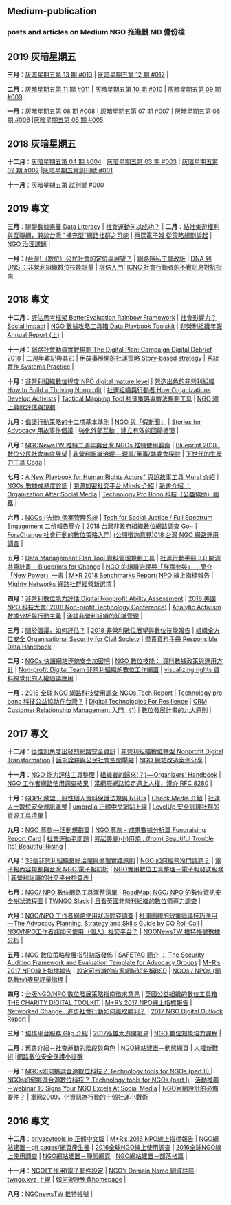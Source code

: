 ## Medium-publication
### posts and articles on Medium NGO 推進器 MD 備份檔


## 2019 灰暗星期五
**三月**：[灰暗星期五第 13 期 #013](/markdown/20190308.md) | [灰暗星期五第 12 期 #012](/markdown/20190301.md) | 

**二月**：[灰暗星期五第 11 期 #011](/markdown/20190222.md) | [灰暗星期五第 10 期 #010](/markdown/20190215.md) | [灰暗星期五第 09 期 #009](/markdown/20190201.md) |

**一月**：[灰暗星期五第 08 期 #008](/markdown/20190125.md) | [灰暗星期五第 07 期 #007](/markdown/20190118.md) | [灰暗星期五第 06 期 #006](/markdown/20190111.md) |[灰暗星期五第 05 期 #005](/markdown/20190104.md)

## 2018 灰暗星期五
**十二月**：[灰暗星期五第 04 期 #004](/markdown/20181228.md) | [灰暗星期五第 03 期 #003](/markdown/20181221.md) | [灰暗星期五第 02 期 #002](/markdown/20181214.md) |[灰暗星期五第創刊號 #001](/markdown/20181207.md)

**十一月**：[灰暗星期五第 試刊號 #000](markdown/11302018.md) 


## 2019 專文
**三月**：[聊聊數據素養 Data Literacy](/markdown/20190312.md) | [社會運動何以成功？](/markdown/20190305.md) | 
**二月**：[結社集遊權利與互聯網，兼談台灣 "補充型"網路社群之可能](markdown/20190226.md) | [再探電子報 從策略規劃談起](markdown/20190219.md) | [NGO 治理課題](markdown/20190212.md) | 

**一月**：[(台灣)（數位）公民社會的定位與展望？](markdown/20190129.md) | [網路隱私工具改版](markdown/20190122.md) | [DNA 到 DNS ：非營利組織數位技能評量](markdown/20190115.md) | [評估入門](markdown/20190108.md)| [ICNC 社會行動者的不實訊息對抗指南](markdown/20190101.md)

## 2018 專文
**十二月**：[評估思考框架 BetterEvaluation Rainbow Framework](markdown/20181225.md) | [社會影響力？Social Impact](markdown/20181218.md) | [NGO 數據攻略工具箱 Data Playbook Toolskit](markdown/20181211.md) | [非營利組織年報 Annual Report (上)](markdown/20181204.md) | 

**十一月**：[網路社會動員實戰規劃 The Digital Plan: Campaign Digital Debrief 2018](markdown/20181127.md) | [二週年雜記與其它](markdown/20181120.md) | [用故事展開的社運策略 Story-based strategy](markdown/20181113.md) | [系統實作 Systems Practice](markdown/20181106.md) | 

**十月**：[非營利組織數位程度 NPO digital mature level](markdown/20181030.md) | [營造出色的非營利組織 How to Build a Thriving Nonprofit](markdown/20181023.md) | [社運組織與行動者 How Organizations Develop Activists](markdown/20181016.md) | [Tactical Mapping Tool 社運策略與戰法規劃工具](markdown/20181009.md) | [NGO 線上募款評估與規劃](markdown/20181002.md) | 

**九月**：[倡議行動策略的十二項基本準則](markdown/20180925.md) | [NGO 與「假新聞」](markdown/20180918.md) | [Stories for Advocacy 用故事作倡議](markdown/20180911.md) | [強化外部互動：建立有效的回饋循環](markdown/20180904.md)  | 

**八月**：[NGONewsTW 推特二週年與台灣 NGOs 推特使用觀察](markdown/20180828.md) | [Blueprint 2018 : 數位公民社會年度展望](markdown/20180821.md) | [非營利組織治理 — 理事/董事/執委會探討](markdown/20180814.md) | [下世代的生産力工具 Coda](markdown/20180806.md) | 

**七月**：[A New Playbook for Human Rights Actors" 與說故事工具 Mural 介紹](markdown/20180731.md) | [NGOs 數據成熟度診斷](markdown/20180724.md) | [開源加密社交平台 Minds 介紹](markdown/20180717.md) | [新書介紹 ： Organization After Social Media](markdown/20180710.md)  | [Technology Pro Bono 科技（公益協助）服務](markdown/20180703.md) | 

**六月**：[NGOs (法律) 個案管理系統](markdown/20180626.md) | [Tech for Social Justice / Full Spectrum Engagement 二份報告簡介](markdown/20180619.md) | [2018 台灣非政府組織數位網路調查 Go~](markdown/20180615.md) | [ForaChange 社會行動的數位策略入門](markdown/20180612.md)| [(公開徵詢意見)018 台灣 NGO 網路運用調查](markdown/20180605.md) | 

**五月**：[Data Management Plan Tool 資料管理規劃工具](markdown/20180529.md) | [社運行動手冊 3.0 開源共筆計畫 — Blueprints for Change](markdown/20180522.md) | [NGO 的組織治理與「群眾參與」 — 簡介「New Power」一書](markdown/20180515.md) | [M+R 2018 Benchmarks Report: NPO 線上指標報告](markdown/20180508.md) | [Mighty Networks 網路社群經營新選項](markdown/20180501.md) |  

**四月**：[非營利數位能力評估 Digital Nonprofit Ability Assessment](markdown/20180424.md) | [2018 美國 NPO 科技大會( 2018 Non-profit Technology Conference)](markdown/20180417.md) | [Analytic Activism 數據分析與行動主義](markdown/20180410.md) | [淺談非營利組織的知識管理](markdown/20180403.md) | 

**三月**：[關於倡議，如何評估？](markdown/20180327.md) | [2018 非營利數位展望與數位技能報告](markdown/20180320.md) | [組織全方位安全 Organisational Security for Civil Society](markdown/20180313.md) | [盡責資料手冊 Responsible Data Handbook](markdown/201800306.md) |  

**二月**：[NGOs 快讓網站連線安全加密吧](markdown/20180227.md) | [NGO 數位技能： 資料數據政策與運用方針](markdown/20180220.md) | [Non-profit Digital Team 非營利組織的數位工作編置](markdown/20180213.md) | [visualizing rights 資料視覺化的人權倡議應用](markdown/201800206.md) |  

**一月**：[2018 全球 NGO 網路科技使用調查 NGOs Tech Report](markdown/20180130.md) | [Technology pro bono 科技公益協助在台灣？](markdown/20180123.md) | [Digital Technologies For Resilience](markdown/20180116.md) | [CRM Customer Relationship Management 入門 （1)](markdown/20180109.md) | [數位發展計畫的九大原則](markdown/20180102.md) |  

## 2017 專文
**十二月**：[從性別角度出發的網路安全資訊](markdown/20171226.md) | [非營利組織數位轉型 Nonprofit Digital Transformation](markdown/20171219.md) | [話術詮釋與公民社會空間壓縮](markdown/20171212.md) | [NGO 網站改造案例分享](markdown/20171205.md) | 

**十一月**：[NGO 能力評估工具整理](markdown/20171128.md) | [組織者的歸來(？) — Organizers’ Handbook](markdown/20171121.md) | [NGO 工作者網路使用調查結果](markdown/20171114.md) | [當網際網路協定遇上人權，淺介 RFC 8280](markdown/20171107.md) | 

**十月**：[GDPR 歐盟一般性個人資料保護法規與 NGOs](markdown/20171031.md) | [Check Media 介紹](markdown/20171024.md) | [社運人士數位安全資訊滙整](markdown/20171017.md) | [umbrella 正體中文網站上線](markdown/20171010.md) | [LevelUp 安全訓練社群的資源工具清單](markdown/20171003.md) | 

**九月**：[NGO 募款 — 活動規劃篇](markdown/20170926.md) | [NGO 募款 - 成果數據分析篇 Fundraising Report Card](markdown/20170919.md) | [社會運動老問題](markdown/20170912.md) | [昇起美麗(小)麻煩 : (from) Beautiful Trouble (to) Beautiful Rising](markdown/20170905.md) |

**八月**：[33個非營利組織良好治理與倫理實踐原則](markdown/20170829.md) | [NGO 如何經營冷門議題？](markdown/20170822.md) | [電子報內容規劃與台灣 NGO 電子報初析](markdown/20170815.md) | [NGO實用數位工具整理－電子報發送服務](markdown/20170808.md) | [非營利組織的社交平台檢查表
](markdown/20170801.md) | 

**七月**：[NGO/ NPO 數位網路工具滙整清單](markdown/20170725.md) | [RoadMap: NGO/ NPO 的數位資訊安全樹狀流程圖](markdown/20170718.md) | [TWNGO Slack](markdown/20170711.md) | [且看英國非營利組織的數位領導力調查](markdown/20170704.md) | 

**六月**：[NGO/NPO 工作者網路使用狀況問卷調查](markdown/20170627.md) | [社運團體的政策倡議技巧應用 — The Advocacy Planning, Strategy and Skills Guide by CQ Roll Call](markdown/20170620.md) | [NGO/NPO工作者該如何使用（個人）社交平台？](markdown/20170613.md) | [NGONewsTW 推特帳號數據分析](markdown/201700606.md) |

**五月**：[NGO 數位策略發展指引初版發佈](markdown/20170530.md) | [SAFETAG 簡介 ： The Security Auditing Framework and Evaluation Template for Advocacy Groups](markdown/20170523.md) | [M+R’s 2017 NPO線上指標報告](markdown/20170516.md) | [設定可辨識的自家網域短名稱BSD](markdown/20170509.md) | [NGOs / NPOs (網路數位)表現評量指標](markdown/20170509.md) | 

**四月**：[台版NGO/NPO 數位發展策略指南徵求意見](markdown/20170425.md) | [英國公益組織的數位工具箱 THE CHARITY DIGITAL TOOLKIT](markdown/20170418.md) | [M+R’s 2017 NPO線上指標報告](markdown/20170516.md) | [Networked Change : 進步社會行動如何贏取勝利？](markdown/20170411.md) | [2017 NGO Digital Outlook Report](markdown/20170404.md) | 

**三月**：[協作平台服務 Glip 介紹](markdown/20170324.md) | [2017高雄大港開唱見](markdown/20170321.md) | [NGO 數位知能培力課程](markdown/20170307.md) | 

**二月**：[舊書介紹－社會運動的階段與角色](markdown/20170228.md) | [NGO網站建置－動態網頁](markdown/20170221.md) | [人權新戰術](markdown/20170213.md) |[網路數位安全保護小提醒](markdown/20170207.md) 

**一月**：[NGOs如何挑選合適數位科技？ Technology tools for NGOs (part II)
](markdown/20170126.md) | [NGOs如何挑選合適數位科技？ Technology tools for NGOs (part I)](markdown/20170121.md) | [活動推薦－webinar 10 Signs Your NGO Excels At Social Media](markdown/20170117.md) | [NGO官網設計的必備要件？](markdown/20170110.md) | [重回2009，化資訊為行動的十個社運小戰術](markdown/20170101.md) 

## 2016 專文
**十二月**：[privacytools.io 正體中文版](markdown/20161226.md) | [M+R’s 2016 NPO線上指標報告](markdown/20161222.md) | [NGO網站建置－git pages/網頁產生器](markdown/20161220.md) | [2016全球NGO線上使用調查](markdown/20161214.md) | [2016全球NGO線上使用調查](markdown/20161214.md) | [NGO網站建置－靜態網頁](markdown/20161213.md) | [NGO網站建置－部落格篇](markdown/20161206.md) | 

**十一月**：[NGO(工作用)電子郵件設定](markdown/20161129.md) | [NGO’s Domain Name 網域註冊](markdown/20161123.md) | [twngo.xyz 上線](markdown/20161122.md) | [如何架設免費homepage](markdown/20161121.md) | 

**八月**：[NGOnewsTW 推特帳號](markdown/20160821.md) |

